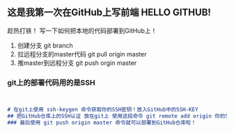 ## 这是我第一次在GitHub上写前端 HELLO GITHUB!

趁热打铁！ 写一下如何把本地的代码部署到GitHub上！
1. 创建分支 git branch
2. 拉远程分支的master代码 git pull origin master 
3. 推master到远程分支 git push orgin master 
### git上的部署代码用的是SSH

```markdown


# 在git上使用 ssh-keygen 命令获取你的SSH密钥！放入GitHub中的SSH-KEY
## 把GitHub仓库上的SSH认证 放在git上 使用这段命令 git remote add origin 你的SSH认证 (注意在这之前要保存好你的分支到git上
### 最后使用 git push origin master 命令就可以部署到GitHub仓库啦！
